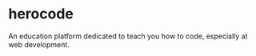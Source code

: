 # herocode
An education platform dedicated to teach you how to code, especially at web development.
